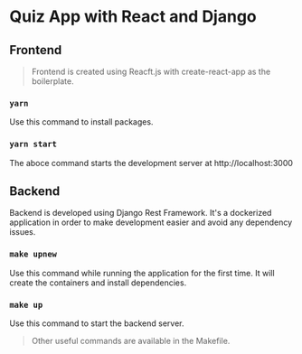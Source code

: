 # Quiz App with React and Django

## Frontend

> Frontend is created using Reacft.js with create-react-app as the boilerplate.

### `yarn`

Use this command to install packages.

### `yarn start`

The aboce command starts the development server at http://localhost:3000

## Backend

Backend is developed using Django Rest Framework. It's a dockerized application in order to make development easier and avoid
any dependency issues.

### `make upnew`

Use this command while running the application for the first time. It will create the containers and install dependencies.

### `make up`

Use this command to start the backend server.

> Other useful commands are available in the Makefile.

